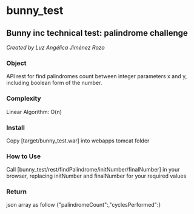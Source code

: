# bunny_test
## Bunny inc  technical test: palindrome challenge

*Created by Luz Angélica Jiménez Rozo*

### Object
API rest for find palindromes count between integer parameters x and y, including boolean form of the number.

### Complexity 
Linear Algorithm: O(n) 

### Install
Copy [target/bunny_test.war] into webapps tomcat folder

### How to Use 
Call [bunny_test/rest/findPalindrome/initNumber/finalNumber] in your browser, replacing initNumber and finalNumber for your required values

### Return
json array as follow {"palindromeCount":,"cyclesPerformed":}

